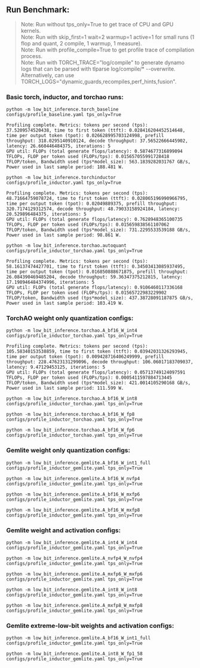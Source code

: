 ## Run Benchmark:
> Note: Run without tps_only=True to get trace of CPU and GPU kernels.      
> Note: Run with skip_first=1 wait=2 warmup=1 active=1 for small runs (1 flop and quant, 2 compile, 1 warmup, 1 measure).      
> Note: Run with profile_compile=True to get profile trace of compilation process.      
> Note: Run with TORCH_TRACE="log/compile" to generate dynamo logs that can be parsed with tlparse log/compile/* --overwrite. Alternatively, can use TORCH_LOGS="dynamic,guards,recompiles,perf_hints,fusion".      

### Basic torch, inductor, and torchao runs:
```
python -m low_bit_inference.torch_baseline configs/profile_baseline.yaml tps_only=True

Profiling complete. Metrics: tokens per second (tps): 37.5209574520438, time to first token (ttft): 0.028416204452514648, time per output token (tpot): 0.026628995703124998, prefill throughput: 318.0295140910124, decode throughput: 37.56522666445902, latency: 26.660446484375, iterations: 5
GPU util: FLOPs (total generate flops/latency): 0.5874677316899094 TFLOPs, FLOP per token used (FLOPs/tps): 0.015657055991728418 TFLOP/token, Bandwidth used (tps*model_size): 563.1839282031767 GB/s, Power used in last sample period: 188.481 W.
```

```
python -m low_bit_inference.torchinductor configs/profile_inductor.yaml tps_only=True

Profiling complete. Metrics: tokens per second (tps): 48.71664759078724, time to first token (ttft): 0.028065196990966795, time per output token (tpot): 0.02049889375, prefill throughput: 320.7174129312574, decode throughput: 48.79033158924184, latency: 20.529896484375, iterations: 5
GPU util: FLOPs (total generate flops/latency): 0.7628948365100735 TFLOPs, FLOP per token used (FLOPs/tps): 0.015659838561107062 TFLOP/token, Bandwidth used (tps*model_size): 731.2295533539188 GB/s, Power used in last sample period: 98.861 W.
```

```
python -m low_bit_inference.torchao.autoquant configs/profile_inductor_torchao.yaml tps_only=True

Profiling complete. Metrics: tokens per second (tps): 58.16137474427701, time to first token (ttft): 0.34503413085937495, time per output token (tpot): 0.016850888671875, prefill throughput: 26.084390469485204, decode throughput: 59.36347375212815, latency: 17.198946484374996, iterations: 5
GPU util: FLOPs (total generate flops/latency): 0.9106460117336168 TFLOPs, FLOP per token used (FLOPs/tps): 0.01565722983229902 TFLOP/token, Bandwidth used (tps*model_size): 437.38728091187875 GB/s, Power used in last sample period: 103.419 W.
```

### TorchAO weight only quantization configs:
```
python -m low_bit_inference.torchao.A_bf16_W_int4 configs/profile_inductor_torchao.yaml tps_only=True

Profiling complete. Metrics: tokens per second (tps): 105.58340153538859, time to first token (ttft): 0.03942031326293945, time per output token (tpot): 0.009428716406249999, prefill throughput: 228.47623131299096, decode throughput: 106.06017183709037, latency: 9.47129453125, iterations: 5
GPU util: FLOPs (total generate flops/latency): 0.05713749124097591 TFLOPs, FLOP per token used (FLOPs/tps): 0.0005411597884713445 TFLOP/token, Bandwidth used (tps*model_size): 421.0014105290168 GB/s, Power used in last sample period: 111.599 W.
```

```
python -m low_bit_inference.torchao.A_bf16_W_int8 configs/profile_inductor_torchao.yaml tps_only=True
```

```
python -m low_bit_inference.torchao.A_bf16_W_fp8 configs/profile_inductor_torchao.yaml tps_only=True
```

```
python -m low_bit_inference.torchao.A_bf16_W_fp6 configs/profile_inductor_torchao.yaml tps_only=True
```

### Gemlite weight only quantization configs:
```
python -m low_bit_inference.gemlite.A_bf16_W_int1_full configs/profile_inductor_gemlite.yaml tps_only=True
```

```
python -m low_bit_inference.gemlite.A_bf16_W_nvfp4 configs/profile_inductor_gemlite.yaml tps_only=True
```

```
python -m low_bit_inference.gemlite.A_bf16_W_mxfp6 configs/profile_inductor_gemlite.yaml tps_only=True
```

```
python -m low_bit_inference.gemlite.A_bf16_W_mxfp8 configs/profile_inductor_gemlite.yaml tps_only=True
```

### Gemlite weight and activation configs:
```
python -m low_bit_inference.gemlite.A_int4_W_int4 configs/profile_inductor_gemlite.yaml tps_only=True
```

```
python -m low_bit_inference.gemlite.A_nvfp4_W_nvfp4 configs/profile_inductor_gemlite.yaml tps_only=True
```

```
python -m low_bit_inference.gemlite.A_mxfp6_W_mxfp6 configs/profile_inductor_gemlite.yaml tps_only=True
```

```
python -m low_bit_inference.gemlite.A_int8_W_int8 configs/profile_inductor_gemlite.yaml tps_only=True
```

```
python -m low_bit_inference.gemlite.A_mxfp8_W_mxfp8 configs/profile_inductor_gemlite.yaml tps_only=True
```

### Gemlite extreme-low-bit weights and activation configs:
```
python -m low_bit_inference.gemlite.A_bf16_W_int1_full configs/profile_inductor_gemlite.yaml tps_only=True
```

```
python -m low_bit_inference.gemlite.A_int8_W_fp1_58 configs/profile_inductor_gemlite.yaml tps_only=True
```